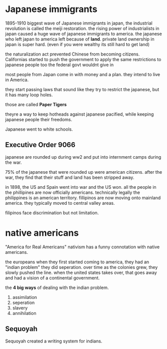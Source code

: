 # Japanese immigrants
1895-1910 biggest wave of Japanese immigrants
in japan, the industrial revolution is called the meiji restoration.
the rising power of industrialists in japan caused a huge wave of japanese immigrants to america.
the japanese who left japan to america left because of **land**.
private land ownership in japan is super hard. (even if you were wealthy its still hard to get land)

the naturalization act prevented Chinese from becoming citizens. 
Californias started to push the government to apply the same restrictions to japanese people too
the federal govt wouldnt give in

most people from Japan come in with money and a plan.
they intend to live in America.

they start passing laws that sound like they try to restrict the japanese, but it has many loop holes.

those are called **Paper Tigers**

theyre a way to keep hotheads against japanese pacified, while keeping japanese people their freedoms.

Japanese went to white schools.

## Executive Order 9066
japanese are rounded up during ww2 and put into internment camps during the war.

75% of the japanese that were rounded up were american citizens.
after the war, they find that their stuff and land has been stripped away.

in 1898, the US and Spain went into war and the US won.
all the people in the phillipines are now officially americans.
technically legally the philippines is an american territory.
fillipinos are now moving onto mainland america.
they typically moved to central valley areas.

filipinos face discrimination but not limitation.


# native americans

"America for Real Americans"
nativism has a funny connotation with native americans.

the europeans when they first started coming to america, they had an "indian problem"
they did seperation. over time as the colonies grew, they slowly pushed the line.
when the united states takes over, that goes away and had a vision of a continental government.

the **4 big ways** of dealing with the indian problem.
1. assimilation
2. seperation
3. slavery
4. annihilation

## Sequoyah
Sequoyah created a writing system for indians.